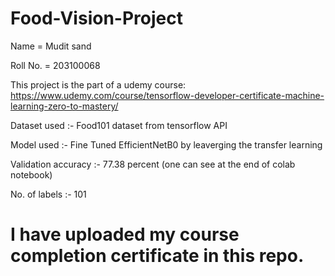# Food-Vision-Project

Name = Mudit sand

Roll No. = 203100068


This project is the part of a udemy course: https://www.udemy.com/course/tensorflow-developer-certificate-machine-learning-zero-to-mastery/

Dataset used :- Food101 dataset from tensorflow API

Model used :- Fine Tuned EfficientNetB0 by leaverging the transfer learning 

Validation accuracy :- 77.38 percent (one can see at the end of colab notebook)

No. of labels :- 101

# I have uploaded my course completion certificate in this repo.
